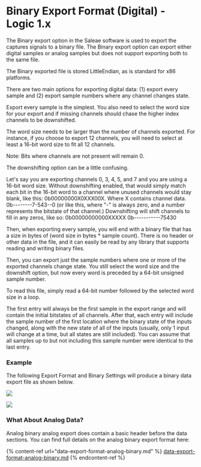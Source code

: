 # Binary Export Format (Digital) - Logic 1.x

The Binary export option in the Saleae software is used to export the captures signals to a binary file. The Binary export option can export either digital samples or analog samples but does not support exporting both to the same file.

The Binary exported file is stored LittleEndian, as is standard for x86 platforms.

There are two main options for exporting digital data: (1) export every sample and (2) export sample numbers where any channel changes state.

Export every sample is the simplest. You also need to select the word size for your export and if missing channels should chase the higher index channels to be downshifted.

The word size needs to be larger than the number of channels exported. For instance, if you choose to export 12 channels, you will need to select at least a 16-bit word size to fit all 12 channels.

Note: Bits where channels are not present will remain 0.

The downshifting option can be a little confusing.

Let's say you are exporting channels 0, 3, 4, 5, and 7 and you are using a 16-bit word size. Without downshifting enabled, that would simply match each bit in the 16-bit word to a channel where unused channels would stay blank, like this: 0b00000000X0XXX00X. Where X contains channel data. 0b--------7-543--0 (or like this, where "-" is always zero, and a number represents the bitstate of that channel.) Downshifting will shift channels to fill in any zeros, like so: 0b00000000000XXXXX 0b-----------75430

Then, when exporting every sample, you will end with a binary file that has a size in bytes of (word size in bytes \* sample count). There is no header or other data in the file, and it can easily be read by any library that supports reading and writing binary files.

Then, you can export just the sample numbers where one or more of the exported channels change state. You still select the word size and the downshift option, but now every word is preceded by a 64-bit unsigned sample number.

To read this file, simply read a 64-bit number followed by the selected word size in a loop.

The first entry will always be the first sample in the export range and will contain the initial bitstates of all channels. After that, each entry will include the sample number of the first location where the binary state of the inputs changed, along with the new state of all of the inputs (usually, only 1 input will change at a time, but all states are still included). You can assume that all samples up to but not including this sample number were identical to the last entry.

### Example

The following Export Format and Binary Settings will produce a binary data export file as shown below.

![](../../.gitbook/assets/2019-06-27\_1936.png)

![](../../.gitbook/assets/2019-06-27\_1947.png)

### What About Analog Data?&#x20;

Analog binary analog export does contain a basic header before the data sections. You can find full details on the analog binary export format here:

{% content-ref url="data-export-format-analog-binary.md" %}
[data-export-format-analog-binary.md](data-export-format-analog-binary.md)
{% endcontent-ref %}



